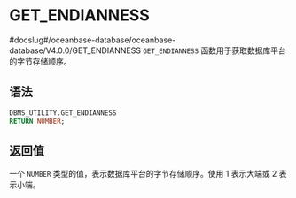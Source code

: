 GET_ENDIANNESS 
===================================
#docslug#/oceanbase-database/oceanbase-database/V4.0.0/GET_ENDIANNESS
`GET_ENDIANNESS` 函数用于获取数据库平台的字节存储顺序。

语法 
-----------------------

```sql
DBMS_UTILITY.GET_ENDIANNESS
RETURN NUMBER;
```



返回值 
------------------------

一个 `NUMBER` 类型的值，表示数据库平台的字节存储顺序。使用 1 表示大端或 2 表示小端。
